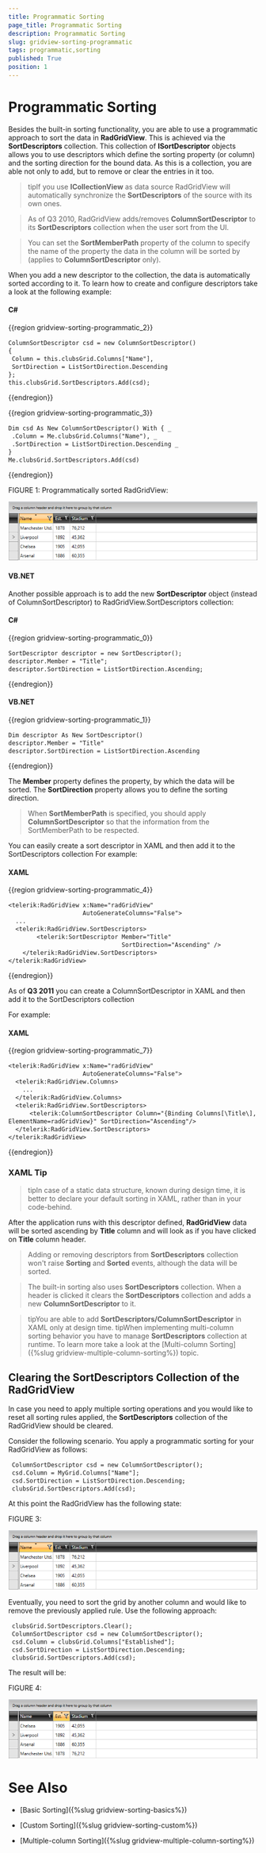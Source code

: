 ```yaml
---
title: Programmatic Sorting
page_title: Programmatic Sorting
description: Programmatic Sorting
slug: gridview-sorting-programmatic
tags: programmatic,sorting
published: True
position: 1
---
```


# Programmatic Sorting

Besides the built-in sorting functionality, you are able to use a programmatic approach to sort the data in __RadGridView__. This is achieved via the __SortDescriptors__ collection. This collection of __ISortDescriptor__ objects allows you to use descriptors which define the sorting property (or column) and the sorting direction for the bound data. As this is a collection, you are able not only to add, but to remove or clear the entries in it too.
    
>tipIf you use __ICollectionView__ as data source RadGridView will automatically synchronize the __SortDescriptors__ of the source with its own ones.

>As of Q3 2010, RadGridView adds/removes __ColumnSortDescriptor__ to its __SortDescriptors__ collection when the user sort from the UI.

>You can set the __SortMemberPath__ property of the column to specify the name of the property the data in the column will be sorted by (applies to __ColumnSortDescriptor__ only).

When you add a new descriptor to the collection, the data is automatically sorted according to it. To learn how to create and configure descriptors take a look at the following example:

#### __C#__

{{region gridview-sorting-programmatic_2}}

	ColumnSortDescriptor csd = new ColumnSortDescriptor()
	{
	 Column = this.clubsGrid.Columns["Name"],
	 SortDirection = ListSortDirection.Descending
	};
	this.clubsGrid.SortDescriptors.Add(csd);
{{endregion}}

{{region gridview-sorting-programmatic_3}}

	Dim csd As New ColumnSortDescriptor() With { _
	 .Column = Me.clubsGrid.Columns("Name"), _
	 .SortDirection = ListSortDirection.Descending _
	}
	Me.clubsGrid.SortDescriptors.Add(csd)
{{endregion}}

FIGURE 1: Programmatically sorted RadGridView:

![](images/RadGridView_ProgrammaticSorting_1.png)
#### __VB.NET__

      
Another possible approach is to add the new __SortDescriptor__ object (instead of ColumnSortDescriptor) to RadGridView.SortDescriptors collection:

#### __C#__

{{region gridview-sorting-programmatic_0}}

	SortDescriptor descriptor = new SortDescriptor();
	descriptor.Member = "Title";
	descriptor.SortDirection = ListSortDirection.Ascending;
{{endregion}}

#### __VB.NET__

{{region gridview-sorting-programmatic_1}}

	Dim descriptor As New SortDescriptor()
	descriptor.Member = "Title"
	descriptor.SortDirection = ListSortDirection.Ascending
{{endregion}}

The __Member__ property defines the property, by which the data will be sorted.
The __SortDirection__ property allows you to define the sorting direction.

>When __SortMemberPath__ is specified, you should apply __ColumnSortDescriptor__ so that the information from the SortMemberPath to be respected.
      
You can easily create a sort descriptor in XAML and then add it to the SortDescriptors collection
For example:
#### __XAML__

{{region gridview-sorting-programmatic_4}}

	<telerik:RadGridView x:Name="radGridView"
	                     AutoGenerateColumns="False">
	  ...
	  <telerik:RadGridView.SortDescriptors>
	        <telerik:SortDescriptor Member="Title"
	                                SortDirection="Ascending" />
	    </telerik:RadGridView.SortDescriptors>
	</telerik:RadGridView>
{{endregion}}

As of __Q3 2011__ you can create a ColumnSortDescriptor in XAML and then add it to the SortDescriptors collection
      
For example:
#### __XAML__

{{region gridview-sorting-programmatic_7}}

	<telerik:RadGridView x:Name="radGridView" 
	                     AutoGenerateColumns="False">
	  <telerik:RadGridView.Columns>
	    ...
	  </telerik:RadGridView.Columns>
	  <telerik:RadGridView.SortDescriptors>
	      <telerik:ColumnSortDescriptor Column="{Binding Columns[\Title\], ElementName=radGridView}" SortDirection="Ascending"/>
	  </telerik:RadGridView.SortDescriptors>
	</telerik:RadGridView>
{{endregion}}

### XAML Tip

>tipIn case of a static data structure, known during design time, it is better to declare your default sorting in XAML, rather than in your code-behind.

After the application runs with this descriptor defined, __RadGridView__ data will be sorted ascending by __Title__ column and will look as if you have clicked on __Title__ column header.
        
>Adding or removing descriptors from __SortDescriptors__ collection won't raise __Sorting__ and __Sorted__ events, although the data will be sorted.

>The built-in sorting also uses __SortDescriptors__ collection. When a header is clicked it clears the __SortDescriptors__ collection and adds a new __ColumnSortDescriptor__ to it.

>tipYou are able to add __SortDescriptors/ColumnSortDescriptor__ in XAML only at design time. 
>tipWhen implementing multi-column sorting behavior you have to manage __SortDescriptors__ collection at runtime. To learn more take a look at the [Multi-column Sorting]({%slug gridview-multiple-column-sorting%}) topic.


## Clearing the SortDescriptors Collection of the RadGridView ##

In case you need to apply multiple sorting operations and you would like to reset all sorting rules applied, the __SortDescriptors__ collection of the RadGridView should be cleared. 

Consider the following scenario. You apply a programmatic sorting for your RadGridView as follows:

	 ColumnSortDescriptor csd = new ColumnSortDescriptor();
	 csd.Column = MyGrid.Columns["Name"];
	 csd.SortDirection = ListSortDirection.Descending;
	 clubsGrid.SortDescriptors.Add(csd);

At this point the RadGridView has the following state:

FIGURE 3:

![](images/RadGridView_ProgrammaticSorting_1.png)

Eventually, you need to sort the grid by another column and would like to remove the previously applied rule. Use the following approach:

     clubsGrid.SortDescriptors.Clear();
     ColumnSortDescriptor csd = new ColumnSortDescriptor();
	 csd.Column = clubsGrid.Columns["Established"];
	 csd.SortDirection = ListSortDirection.Descending;
	 clubsGrid.SortDescriptors.Add(csd);

The result will be:

FIGURE 4:

![](images/RadGridView_ProgrammaticSorting_2.png)

# See Also

 * [Basic Sorting]({%slug gridview-sorting-basics%})

 * [Custom Sorting]({%slug gridview-sorting-custom%})

 * [Multiple-column Sorting]({%slug gridview-multiple-column-sorting%})
